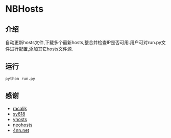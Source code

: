 # NBHosts

## 介绍

自动更新hosts文件,下载多个最新hosts,整合并检查IP是否可用.用户可对run.py文件进行配置,添加其它hosts文件源.

## 运行

	python run.py

## 感谢

- [racaljk](https://github.com/racaljk/hosts)
- [sy618](https://github.com/sy618/hosts)
- [yhosts](https://github.com/vokins/yhosts)
- [neohosts](https://github.com/neoFelhz/neohosts)
- [4nn.net](https://4nn.net/)